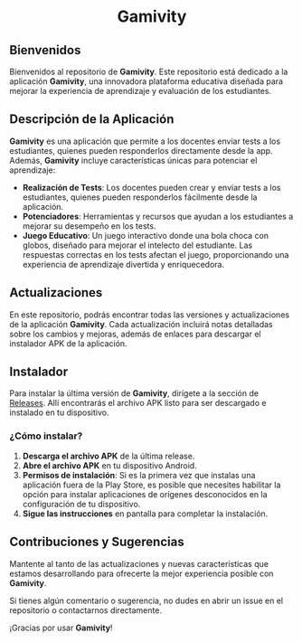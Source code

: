 <h1 align="center">Gamivity</h1>

## Bienvenidos

Bienvenidos al repositorio de **Gamivity**. Este repositorio está dedicado a la aplicación **Gamivity**, una innovadora plataforma educativa diseñada para mejorar la experiencia de aprendizaje y evaluación de los estudiantes.

## Descripción de la Aplicación

**Gamivity** es una aplicación que permite a los docentes enviar tests a los estudiantes, quienes pueden responderlos directamente desde la app. Además, **Gamivity** incluye características únicas para potenciar el aprendizaje:

- **Realización de Tests**: Los docentes pueden crear y enviar tests a los estudiantes, quienes pueden responderlos fácilmente desde la aplicación.
- **Potenciadores**: Herramientas y recursos que ayudan a los estudiantes a mejorar su desempeño en los tests.
- **Juego Educativo**: Un juego interactivo donde una bola choca con globos, diseñado para mejorar el intelecto del estudiante. Las respuestas correctas en los tests afectan el juego, proporcionando una experiencia de aprendizaje divertida y enriquecedora.

## Actualizaciones

En este repositorio, podrás encontrar todas las versiones y actualizaciones de la aplicación **Gamivity**. Cada actualización incluirá notas detalladas sobre los cambios y mejoras, además de enlaces para descargar el instalador APK de la aplicación.

## Instalador

Para instalar la última versión de **Gamivity**, dirígete a la sección de [Releases](https://github.com/Keyron13/Gamivity_APK/releases/tag/V.1.0.4). Allí encontrarás el archivo APK listo para ser descargado e instalado en tu dispositivo.

### ¿Cómo instalar?

1. **Descarga el archivo APK** de la última release.
2. **Abre el archivo APK** en tu dispositivo Android.
3. **Permisos de instalación**: Si es la primera vez que instalas una aplicación fuera de la Play Store, es posible que necesites habilitar la opción para instalar aplicaciones de orígenes desconocidos en la configuración de tu dispositivo.
4. **Sigue las instrucciones** en pantalla para completar la instalación.

## Contribuciones y Sugerencias

Mantente al tanto de las actualizaciones y nuevas características que estamos desarrollando para ofrecerte la mejor experiencia posible con **Gamivity**.

Si tienes algún comentario o sugerencia, no dudes en abrir un issue en el repositorio o contactarnos directamente.

¡Gracias por usar **Gamivity**!
